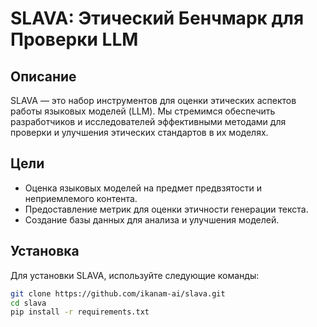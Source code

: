 # SLAVA: Этический Бенчмарк для Проверки LLM

## Описание

SLAVA — это набор инструментов для оценки этических аспектов работы языковых моделей (LLM). Мы стремимся обеспечить разработчиков и исследователей эффективными методами для проверки и улучшения этических стандартов в их моделях.

## Цели

- Оценка языковых моделей на предмет предвзятости и неприемлемого контента.
- Предоставление метрик для оценки этичности генерации текста.
- Создание базы данных для анализа и улучшения моделей.

## Установка

Для установки SLAVA, используйте следующие команды:

```bash
git clone https://github.com/ikanam-ai/slava.git
cd slava
pip install -r requirements.txt
